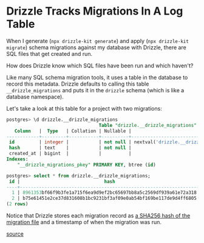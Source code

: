 # Drizzle Tracks Migrations In A Log Table

When I generate (`npx drizzle-kit generate`) and apply (`npx drizzle-kit
migrate`) schema migrations against my database with Drizzle, there are SQL
files that get created and run.

How does Drizzle know which SQL files have been run and which haven't?

Like many SQL schema migration tools, it uses a table in the database to record
this metadata. Drizzle defaults to calling this table `__drizzle_migrations`
and puts it in the `drizzle` schema (which is like a database namespace).

Let's take a look at this table for a project with two migrations:

```sql
postgres> \d drizzle.__drizzle_migrations
                                  Table "drizzle.__drizzle_migrations"
   Column   |  Type   | Collation | Nullable |                         Default
------------+---------+-----------+----------+----------------------------------------------------------
 id         | integer |           | not null | nextval('drizzle.__drizzle_migrations_id_seq'::regclass)
 hash       | text    |           | not null |
 created_at | bigint  |           |          |
Indexes:
    "__drizzle_migrations_pkey" PRIMARY KEY, btree (id)

postgres> select * from drizzle.__drizzle_migrations;
 id |                               hash                               |  created_at
----+------------------------------------------------------------------+---------------
  1 | 8961353bf66f9b3fe1a715f6ea9d9ef2bc65697bb8a5c2569df939a61e72a318 | 1730219291288
  2 | b75e61451e2ce37d831608b1bc9231bf3af09e0ab54bf169be117de9d4ff6805 | 1730224013018
(2 rows)
```

Notice that Drizzle stores each migration record as [a SHA256 hash of the
migration
file](https://github.com/drizzle-team/drizzle-orm/blob/526996bd2ea20d5b1a0d65e743b47e23329d441c/drizzle-orm/src/migrator.ts#L52)
and a timestamp of when the migration was run.

[source](https://orm.drizzle.team/docs/drizzle-kit-migrate#applied-migrations-log-in-the-database)
